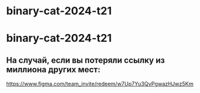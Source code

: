 # binary-cat-2024-t21
# binary-cat-2024-t21

## На случай, если вы потеряли ссылку из миллиона других мест: 
https://www.figma.com/team_invite/redeem/w7Up7Yu3QvPgwazHJwz5Km


